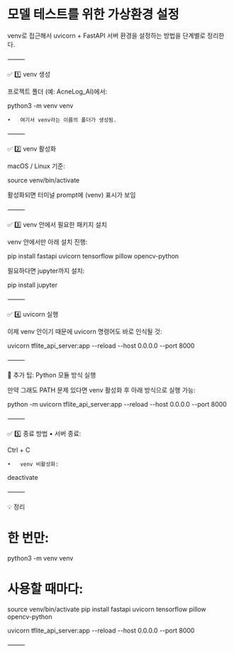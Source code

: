 # 모델 테스트를 위한 가상환경 설정

venv로 접근해서 uvicorn + FastAPI 서버 환경을 설정하는 방법을 단계별로 정리한다.

⸻

✅ 1️⃣ venv 생성

프로젝트 폴더 (예: AcneLog_AI)에서:

python3 -m venv venv

	•	여기서 venv라는 이름의 폴더가 생성됨.

⸻

✅ 2️⃣ venv 활성화

macOS / Linux 기준:

source venv/bin/activate

활성화되면 터미널 prompt에 (venv) 표시가 보임

⸻

✅ 3️⃣ venv 안에서 필요한 패키지 설치

venv 안에서만 아래 설치 진행:

pip install fastapi uvicorn tensorflow pillow opencv-python

필요하다면 jupyter까지 설치:

pip install jupyter


⸻

✅ 4️⃣ uvicorn 실행

이제 venv 안이기 때문에 uvicorn 명령어도 바로 인식될 것:

uvicorn tflite_api_server:app --reload --host 0.0.0.0 --port 8000


⸻

🔔 추가 팁: Python 모듈 방식 실행

만약 그래도 PATH 문제 있다면 venv 활성화 후 아래 방식으로 실행 가능:

python -m uvicorn tflite_api_server:app --reload --host 0.0.0.0 --port 8000


⸻

✅ 5️⃣ 종료 방법
	•	서버 종료:

Ctrl + C


	•	venv 비활성화:

deactivate



⸻

💡 정리

# 한 번만:
python3 -m venv venv

# 사용할 때마다:
source venv/bin/activate
pip install fastapi uvicorn tensorflow pillow opencv-python

uvicorn tflite_api_server:app --reload --host 0.0.0.0 --port 8000


⸻